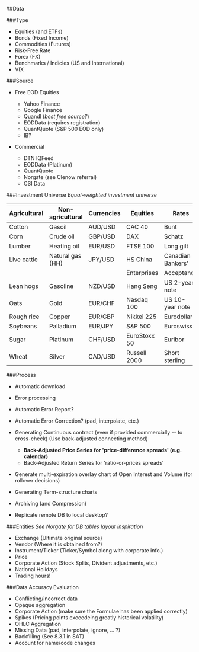 ##Data

###Type

* Equities (and ETFs)
* Bonds (Fixed Income)
* Commodities (Futures)
* Risk-Free Rate
* Forex (FX)
* Benchmarks / Indicies (US and International)
* VIX

###Source

* Free EOD Equities
    * Yahoo Finance
    * Google Finance
    * Quandl (*best free source?*)
    * EODData (requires registration)
    * QuantQuote (S&P 500 EOD only)
    * IB?

* Commercial
    * DTN IQFeed
    * EODData (Platinum)
    * QuantQuote
    * Norgate (see Clenow referral)
    * CSI Data

###Investment Universe
*Equal-weighted investment universe*

| Agricultural  | Non-agricultural  | Currencies    | Equities      | Rates             |
|---------------|-------------------|---------------|---------------|-------------------|
| Cotton        | Gasoil            | AUD/USD       | CAC 40        | Bunt              |
| Corn          | Crude oil         | GBP/USD       | DAX           | Schatz            |
| Lumber        | Heating oil       | EUR/USD       | FTSE 100      | Long gilt         |
| Live cattle   | Natural gas (HH)  | JPY/USD       | HS China      | Canadian Bankers' |
|               |                   |               | Enterprises   | Acceptance        |
| Lean hogs     | Gasoline          | NZD/USD       | Hang Seng     | US 2-year note    |
| Oats          | Gold              | EUR/CHF       | Nasdaq 100    | US 10-year note   |
| Rough rice    | Copper            | EUR/GBP       | Nikkei 225    | Eurodollar        |
| Soybeans      | Palladium         | EUR/JPY       | S&P 500       | Euroswiss         |
| Sugar         | Platinum          | CHF/USD       | EuroStoxx 50  | Euribor           |
| Wheat         | Silver            | CAD/USD       | Russell 2000  | Short sterling    |

###Process

* Automatic download
* Error processing
* Automatic Error Report?
* Automatic Error Correction? (pad, interpolate, etc.)
* Generating Continuous contract (even if provided commercially -- to cross-check)
  (Use back-adjusted connecting method)
    * **Back-Adjusted Price Series for 'price-difference spreads' (e.g. calendar)**
    * Back-Adjusted Return Series for 'ratio-or-prices spreads'
* Generate multi-expiration overlay chart of Open Interest and Volume (for rollover decisions)
* Generating Term-structure charts
* Archiving (and Compression)

* Replicate remote DB to local desktop?

###Entities
*See Norgate for DB tables layout inspiration*

* Exchange (Ultimate original source)
* Vendor (Where it is obtained from?)
* Instrument/Ticker (Ticker/Symbol along with corporate info.)
* Price
* Corporate Action (Stock Splits, Divident adjustments, etc.)
* National Holidays
* Trading hours!

###Data Accuracy Evaluation

* Conflicting/incorrect data
* Opaque aggregation
* Corporate Action (make sure the Formulae has been applied correctly)
* Spikes (Pricing points exceedeing greatly historical volatility)
* OHLC Aggregation
* Missing Data (pad, interpolate, ignore, ... ?)
* Backfilling (See 8.3.1 in SAT)
* Account for name/code changes
